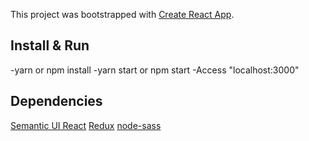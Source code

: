 This project was bootstrapped with [Create React App](https://github.com/facebook/create-react-app).

## Install & Run

-yarn or npm install
-yarn start or npm start
-Access "localhost:3000"

## Dependencies

[Semantic UI React](https://react.semantic-ui.com/)
[Redux](https://redux.js.org/)
[node-sass](https://github.com/sass/node-sass)
